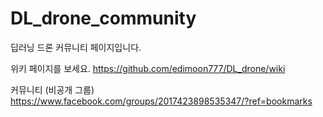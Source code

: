 # DL_drone_community
딥러닝 드론  커뮤니티 페이지입니다.

위키 페이지를 보세요.
https://github.com/edimoon777/DL_drone/wiki

커뮤니티 (비공개 그룹)
https://www.facebook.com/groups/2017423898535347/?ref=bookmarks


